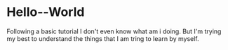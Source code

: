 # Hello--World
Following a basic tutorial
I don't even know what am i doing.
But I'm trying my best to understand the things that I am tring to learn by myself.

